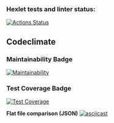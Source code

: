 ### Hexlet tests and linter status:
[![Actions Status](https://github.com/OlegArtemiev/frontend-project-lvl2/workflows/hexlet-check/badge.svg)](https://github.com/OlegArtemiev/frontend-project-lvl2/actions)

## Codeclimate
### Maintainability Badge
[![Maintainability](https://api.codeclimate.com/v1/badges/5f6dd29ad3af930bd25d/maintainability)](https://codeclimate.com/github/OlegArtemiev/frontend-project-lvl2/maintainability)

### Test Coverage Badge
[![Test Coverage](https://api.codeclimate.com/v1/badges/5f6dd29ad3af930bd25d/test_coverage)](https://codeclimate.com/github/OlegArtemiev/frontend-project-lvl2/test_coverage)

**Flat file comparison (JSON)**
[![asciicast](https://asciinema.org/a/tIbJSbuNEoyuL6Mdr6P6xYGiP.svg)](https://asciinema.org/a/tIbJSbuNEoyuL6Mdr6P6xYGiP)